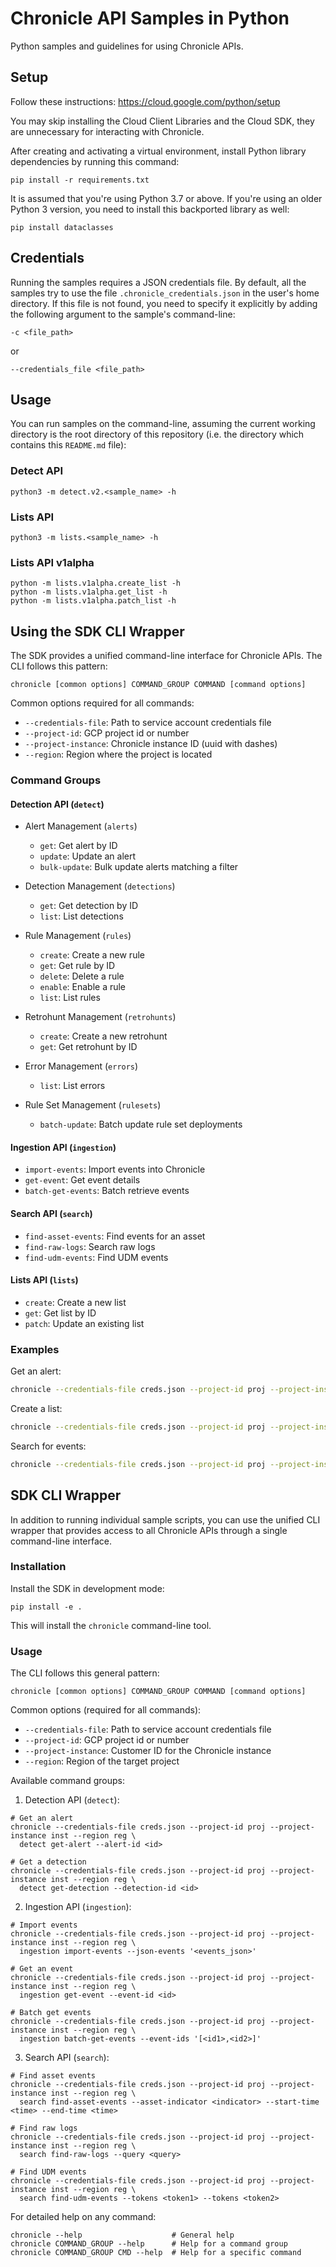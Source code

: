 # Chronicle API Samples in Python

Python samples and guidelines for using Chronicle APIs.

## Setup

Follow these instructions: https://cloud.google.com/python/setup

You may skip installing the Cloud Client Libraries and the Cloud SDK, they are
unnecessary for interacting with Chronicle.

After creating and activating a virtual environment, install Python
library dependencies by running this command:

```shell
pip install -r requirements.txt
```

It is assumed that you're using Python 3.7 or above. If you're using an older
Python 3 version, you need to install this backported library as well:

```shell
pip install dataclasses
```

## Credentials

Running the samples requires a JSON credentials file. By default, all the
samples try to use the file `.chronicle_credentials.json` in the user's home
directory. If this file is not found, you need to specify it explicitly by
adding the following argument to the sample's command-line:

```shell
-c <file_path>
```

or

```shell
--credentials_file <file_path>
```

## Usage

You can run samples on the command-line, assuming the current working directory
is the root directory of this repository (i.e. the directory which contains
this `README.md` file):

### Detect API

```shell
python3 -m detect.v2.<sample_name> -h
```

### Lists API

```shell
python3 -m lists.<sample_name> -h
```

### Lists API v1alpha

```shell
python -m lists.v1alpha.create_list -h
python -m lists.v1alpha.get_list -h
python -m lists.v1alpha.patch_list -h
```

## Using the SDK CLI Wrapper

The SDK provides a unified command-line interface for Chronicle APIs. The CLI follows this pattern:
```
chronicle [common options] COMMAND_GROUP COMMAND [command options]
```

Common options required for all commands:
- `--credentials-file`: Path to service account credentials file
- `--project-id`: GCP project id or number
- `--project-instance`: Chronicle instance ID (uuid with dashes)
- `--region`: Region where the project is located

### Command Groups

#### Detection API (`detect`)
- Alert Management (`alerts`)
  - `get`: Get alert by ID
  - `update`: Update an alert
  - `bulk-update`: Bulk update alerts matching a filter

- Detection Management (`detections`)
  - `get`: Get detection by ID
  - `list`: List detections

- Rule Management (`rules`)
  - `create`: Create a new rule
  - `get`: Get rule by ID
  - `delete`: Delete a rule
  - `enable`: Enable a rule
  - `list`: List rules

- Retrohunt Management (`retrohunts`)
  - `create`: Create a new retrohunt
  - `get`: Get retrohunt by ID

- Error Management (`errors`)
  - `list`: List errors

- Rule Set Management (`rulesets`)
  - `batch-update`: Batch update rule set deployments

#### Ingestion API (`ingestion`)
- `import-events`: Import events into Chronicle
- `get-event`: Get event details
- `batch-get-events`: Batch retrieve events

#### Search API (`search`)
- `find-asset-events`: Find events for an asset
- `find-raw-logs`: Search raw logs
- `find-udm-events`: Find UDM events

#### Lists API (`lists`)
- `create`: Create a new list
- `get`: Get list by ID
- `patch`: Update an existing list

### Examples

Get an alert:
```bash
chronicle --credentials-file creds.json --project-id proj --project-instance inst --region reg detect alerts get --alert-id id
```

Create a list:
```bash
chronicle --credentials-file creds.json --project-id proj --project-instance inst --region reg lists create --name "blocklist" --description "Blocked IPs" --lines '["1.1.1.1", "2.2.2.2"]'
```

Search for events:
```bash
chronicle --credentials-file creds.json --project-id proj --project-instance inst --region reg search find-raw-logs --filter "timestamp.seconds > 1600000000"
```

## SDK CLI Wrapper

In addition to running individual sample scripts, you can use the unified CLI wrapper that provides access to all Chronicle APIs through a single command-line interface.

### Installation

Install the SDK in development mode:

```shell
pip install -e .
```

This will install the `chronicle` command-line tool.

### Usage

The CLI follows this general pattern:
```shell
chronicle [common options] COMMAND_GROUP COMMAND [command options]
```

Common options (required for all commands):
- `--credentials-file`: Path to service account credentials file
- `--project-id`: GCP project id or number
- `--project-instance`: Customer ID for the Chronicle instance
- `--region`: Region of the target project

Available command groups:

1. Detection API (`detect`):
```shell
# Get an alert
chronicle --credentials-file creds.json --project-id proj --project-instance inst --region reg \
  detect get-alert --alert-id <id>

# Get a detection
chronicle --credentials-file creds.json --project-id proj --project-instance inst --region reg \
  detect get-detection --detection-id <id>
```

2. Ingestion API (`ingestion`):
```shell
# Import events
chronicle --credentials-file creds.json --project-id proj --project-instance inst --region reg \
  ingestion import-events --json-events '<events_json>'

# Get an event
chronicle --credentials-file creds.json --project-id proj --project-instance inst --region reg \
  ingestion get-event --event-id <id>

# Batch get events
chronicle --credentials-file creds.json --project-id proj --project-instance inst --region reg \
  ingestion batch-get-events --event-ids '[<id1>,<id2>]'
```

3. Search API (`search`):
```shell
# Find asset events
chronicle --credentials-file creds.json --project-id proj --project-instance inst --region reg \
  search find-asset-events --asset-indicator <indicator> --start-time <time> --end-time <time>

# Find raw logs
chronicle --credentials-file creds.json --project-id proj --project-instance inst --region reg \
  search find-raw-logs --query <query>

# Find UDM events
chronicle --credentials-file creds.json --project-id proj --project-instance inst --region reg \
  search find-udm-events --tokens <token1> --tokens <token2>
```

For detailed help on any command:
```shell
chronicle --help                    # General help
chronicle COMMAND_GROUP --help      # Help for a command group
chronicle COMMAND_GROUP CMD --help  # Help for a specific command
